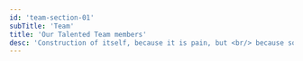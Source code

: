 ```yaml
---
id: 'team-section-01'
subTitle: 'Team'
title: 'Our Talented Team members'
desc: 'Construction of itself, because it is pain, but <br/> because some proper style design occur in toil and pain pleasure we have expert team'
---
```

